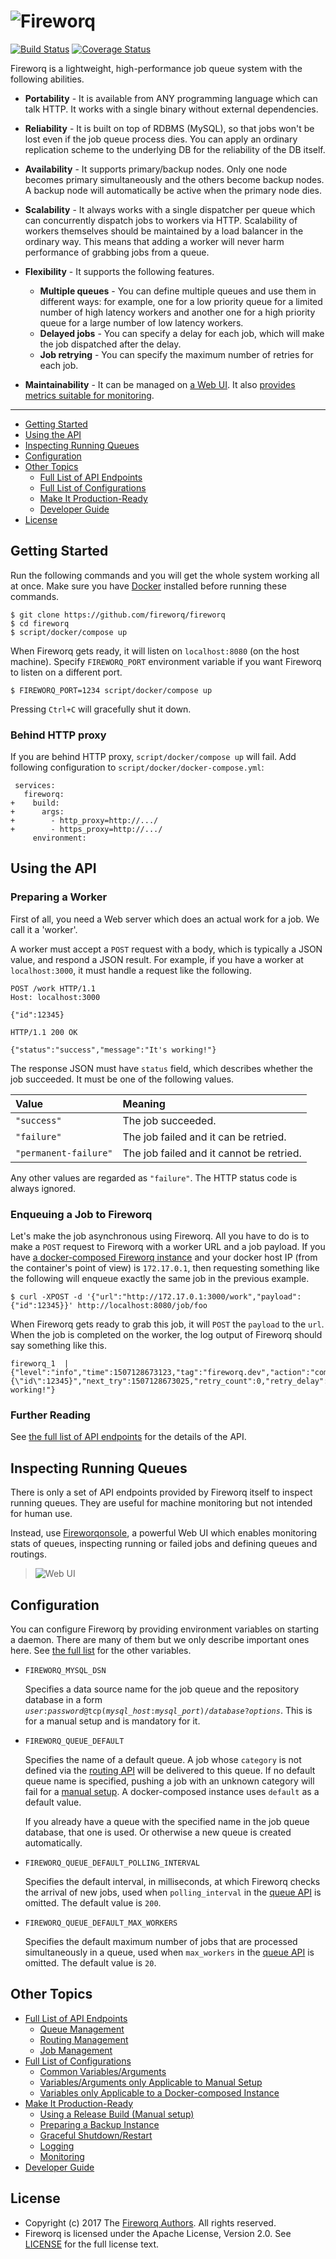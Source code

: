 ![Fireworq][logo]
=================

[![Build Status](https://travis-ci.org/fireworq/fireworq.svg?branch=master)](https://travis-ci.org/fireworq/fireworq) [![Coverage Status](https://coveralls.io/repos/github/fireworq/fireworq/badge.svg?branch=master)](https://coveralls.io/github/fireworq/fireworq?branch=master)

Fireworq is a lightweight, high-performance job queue system with the
following abilities.

- **Portability** - It is available from ANY programming language
  which can talk HTTP.  It works with a single binary without external
  dependencies.

- **Reliability** - It is built on top of RDBMS (MySQL), so that jobs
  won't be lost even if the job queue process dies.  You can apply an
  ordinary replication scheme to the underlying DB for the reliability
  of the DB itself.

- **Availability** - It supports primary/backup nodes.  Only one node
  becomes primary simultaneously and the others become backup nodes.
  A backup node will automatically be active when the primary node
  dies.

- **Scalability** - It always works with a single dispatcher per queue
  which can concurrently dispatch jobs to workers via HTTP.
  Scalability of workers themselves should be maintained by a load
  balancer in the ordinary way.  This means that adding a worker will
  never harm performance of grabbing jobs from a queue.

- **Flexibility** - It supports the following features.

  - **Multiple queues** - You can define multiple queues and use them
    in different ways: for example, one for a low priority queue for a
    limited number of high latency workers and another one for a high
    priority queue for a large number of low latency workers.
  - **Delayed jobs** - You can specify a delay for each job, which
    will make the job dispatched after the delay.
  - **Job retrying** - You can specify the maximum number of retries
    for each job.

- **Maintainability** - It can be managed on [a Web UI][Fireworqonsole].  It also [provides metrics suitable for monitoring][section-monitoring].

----

- [Getting Started][section-start]
- [Using the API][section-api]
- [Inspecting Running Queues][section-inspecting]
- [Configuration][section-configuration]
- [Other Topics][section-other]
  - [Full List of API Endpoints][page-api]
  - [Full List of Configurations][page-configuration]
  - [Make It Production-Ready][page-production-ready]
  - [Developer Guide][page-developing]
- [License][section-license]

## <a name="start">Getting Started</a>

Run the following commands and you will get the whole system working
all at once.  Make sure you have [Docker][] installed before running
these commands.

```
$ git clone https://github.com/fireworq/fireworq
$ cd fireworq
$ script/docker/compose up
```

When Fireworq gets ready, it will listen on `localhost:8080` (on the
host machine).  Specify `FIREWORQ_PORT` environment variable if you
want Fireworq to listen on a different port.

```
$ FIREWORQ_PORT=1234 script/docker/compose up
```

Pressing `Ctrl+C` will gracefully shut it down.

### Behind HTTP proxy

If you are behind HTTP proxy, `script/docker/compose up` will fail.
Add following configuration to `script/docker/docker-compose.yml`:

```
 services:
   fireworq:
+    build:
+      args:
+        - http_proxy=http://.../
+        - https_proxy=http://.../
     environment:
```

## <a name="api">Using the API</a>

### Preparing a Worker

First of all, you need a Web server which does an actual work for a
job.  We call it a 'worker'.

A worker must accept a `POST` request with a body, which is typically
a JSON value, and respond a JSON result.  For example, if you have a
worker at `localhost:3000`, it must handle a request like the
following.

```http
POST /work HTTP/1.1
Host: localhost:3000

{"id":12345}
```

```http
HTTP/1.1 200 OK

{"status":"success","message":"It's working!"}
```

The response JSON must have `status` field, which describes whether
the job  succeeded.  It must be one of the following values.

|Value                |Meaning                                 |
|:--------------------|:---------------------------------------|
|`"success"`          |The job succeeded.                      |
|`"failure"`          |The job failed and it can be retried.   |
|`"permanent-failure"`|The job failed and it cannot be retried.|

Any other values are regarded as `"failure"`.  The HTTP status code is
always ignored.

### Enqueuing a Job to Fireworq

Let's make the job asynchronous using Fireworq.  All you have to do is
to make a `POST` request to Fireworq with a worker URL and a job
payload.  If you have
[a docker-composed Fireworq instance][section-start] and your docker
host IP (from the container's point of view) is `172.17.0.1`, then
requesting something like the following will enqueue exactly the same
job in the previous example.

```
$ curl -XPOST -d '{"url":"http://172.17.0.1:3000/work","payload":{"id":12345}}' http://localhost:8080/job/foo
```

When Fireworq gets ready to grab this job, it will `POST` the
`payload` to the `url`.  When the job is completed on the worker, the
log output of Fireworq should say something like this.

```
fireworq_1  | {"level":"info","time":1507128673123,"tag":"fireworq.dev","action":"complete","queue":"default","category":"foo","id":2,"status":"completed","created_at":1507128673025,"elapsed":98,"url":"http://172.17.0.1:3000/work","payload":"{\"id\":12345}","next_try":1507128673025,"retry_count":0,"retry_delay":0,"fail_count":0,"timeout":0,"message":"It's working!"}
```

### Further Reading

See [the full list of API endpoints][page-api] for the details of the
API.

## <a name="inspecting">Inspecting Running Queues</a>

There is only a set of API endpoints provided by Fireworq itself to
inspect running queues.  They are useful for machine monitoring but
not intended for human use.

Instead, use [Fireworqonsole][], a powerful Web UI which enables
monitoring stats of queues, inspecting running or failed jobs and
defining queues and routings.

> ![Web UI](https://github.com/fireworq/fireworqonsole/raw/master/doc/images/console.png "Web UI")

## <a name="config">Configuration</a>

You can configure Fireworq by providing environment variables on
starting a daemon.  There are many of them but we only describe
important ones here.  See [the full list][page-configuration] for the
other variables.

- `FIREWORQ_MYSQL_DSN`

  Specifies a data source name for the job queue and the repository
  database in a form
  <code><var>user</var>:<var>password</var>@tcp(<var>mysql_host</var>:<var>mysql_port</var>)/<var>database</var>?<var>options</var></code>.
  This is for a manual setup and is mandatory for it.

- `FIREWORQ_QUEUE_DEFAULT`

  Specifies the name of a default queue.  A job whose `category` is
  not defined via the [routing API][api-put-routing] will be delivered
  to this queue.  If no default queue name is specified, pushing a job
  with an unknown category will fail for a
  [manual setup][section-manual-setup].  A docker-composed instance
  uses `default` as a default value.

  If you already have a queue with the specified name in the job queue
  database, that one is used.  Or otherwise a new queue is created
  automatically.

- `FIREWORQ_QUEUE_DEFAULT_POLLING_INTERVAL`

  Specifies the default interval, in milliseconds, at which Fireworq
  checks the arrival of new jobs, used when `polling_interval` in the
  [queue API][api-put-queue] is omitted.  The default value is `200`.

- `FIREWORQ_QUEUE_DEFAULT_MAX_WORKERS`

  Specifies the default maximum number of jobs that are processed
  simultaneously in a queue, used when `max_workers` in the
  [queue API][api-put-queue] is omitted.  The default value is `20`.

## <a name="other">Other Topics</a>

- [Full List of API Endpoints][page-api]
  - [Queue Management][section-api-queue]
  - [Routing Management][section-api-routing]
  - [Job Management][section-api-job]
- [Full List of Configurations][page-configuration]
  - [Common Variables/Arguments][section-config-common]
  - [Variables/Arguments only Applicable to Manual Setup][section-config-manual-setup]
  - [Variables only Applicable to a Docker-composed Instance][section-config-docker]
- [Make It Production-Ready][page-production-ready]
  - [Using a Release Build (Manual setup)][section-manual-setup]
  - [Preparing a Backup Instance][section-backup]
  - [Graceful Shutdown/Restart][section-graceful-restart]
  - [Logging][section-logging]
  - [Monitoring][section-monitoring]
- [Developer Guide][page-developing]

## <a name="license">License</a>

- Copyright (c) 2017 The [Fireworq Authors][authors]. All rights reserved.
- Fireworq is licensed under the Apache License, Version 2.0. See
  [LICENSE][license] for the full license text.

[section-start]: #start
[section-configuration]: #config
[section-api]: #api
[section-inspecting]: #inspecting
[section-other]: #other
[section-license]: #license

[page-configuration]: ./doc/config.md
[section-config-common]: ./doc/config.md#config-common
[section-config-manual-setup]: ./doc/config.md#config-manual-setup
[section-config-docker]: ./doc/config.md#config-docker
[page-api]: ./doc/api.md
[section-api-queue]: ./doc/api.md#api-queue
[section-api-routing]: ./doc/api.md#api-routing
[section-api-job]: ./doc/api.md#api-job
[page-production-ready]: ./doc/production.md
[section-manual-setup]: ./doc/production.md#manual-setup
[section-backup]: ./doc/production.md#backup
[section-graceful-restart]: ./doc/production.md#graceful-restart
[section-logging]: ./doc/production.md#logging
[section-monitoring]: ./doc/production.md#monitoring
[page-developing]: ./CONTRIBUTING.md

[api-put-queue]: ./doc/api.md#api-put-queue
[api-put-routing]: ./doc/api.md#api-put-routing

[logo]: ./doc/images/logo.png "Fireworq"
[license]: ./LICENSE
[authors]: ./AUTHORS.md

[Docker]: https://www.docker.com/
[Fireworqonsole]: https://github.com/fireworq/fireworqonsole
